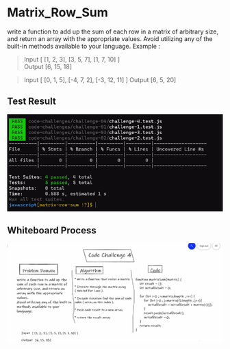 # Matrix_Row_Sum
write a function to add up the sum of each row in a matrix of arbitrary size, and return an array with the appropriate values.
Avoid utilizing any of the built-in methods available to your language.
Example : 
                  
	
  >Input  [ [1, 2, 3], [3, 5, 7], [1, 7, 10] ]  
   Output  [6, 15, 18]

 >Input  [ [0, 1, 5], [-4, 7, 2], [-3, 12, 11] ] 
  Output	 [6, 5, 20]

## Test Result
![Codechallenge-02 Test](./img/image.png)

## Whiteboard Process
![White Board](./img/white.png)



